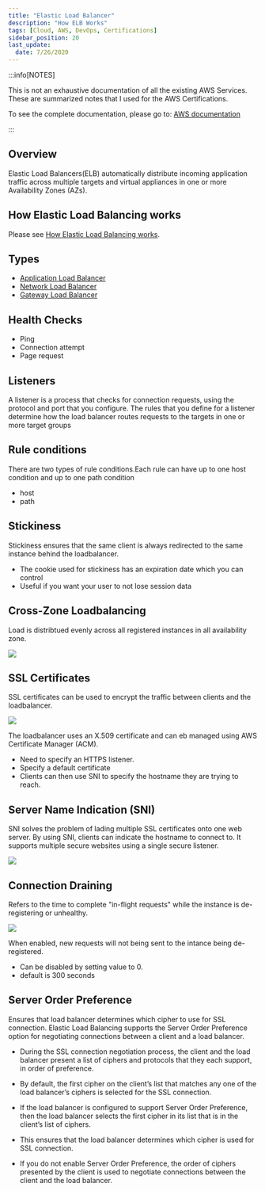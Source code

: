 ```yaml
---
title: "Elastic Load Balancer"
description: "How ELB Works"
tags: [Cloud, AWS, DevOps, Certifications]
sidebar_position: 20
last_update:
  date: 7/26/2020
---
```



:::info[NOTES]

This is not an exhaustive documentation of all the existing AWS Services. These are summarized notes that I used for the AWS Certifications.

To see the complete documentation, please go to: [AWS documentation](https://docs.aws.amazon.com/)

:::




## Overview

Elastic Load Balancers(ELB) automatically distribute incoming application traffic across multiple targets and virtual appliances in one or more Availability Zones (AZs).

## How Elastic Load Balancing works

Please see [How Elastic Load Balancing works](https://docs.aws.amazon.com/elasticloadbalancing/latest/userguide/how-elastic-load-balancing-works.html).

## Types

- [Application Load Balancer](https://aws.amazon.com/elasticloadbalancing/application-load-balancer/?nc=sn&loc=2&dn=2)
- [Network Load Balancer](https://aws.amazon.com/elasticloadbalancing/network-load-balancer/?nc=sn&loc=2&dn=3)
- [Gateway Load Balancer](https://aws.amazon.com/elasticloadbalancing/gateway-load-balancer/#Features)

## Health Checks

- Ping 
- Connection attempt 
- Page request 

## Listeners

A listener is a process that checks for connection requests, using the protocol and port that you configure. The rules that you define for a listener determine how the load balancer routes requests to the targets in one or more target groups

## Rule conditions

There are two types of rule conditions.Each rule can have up to one host condition and up to one path condition
- host 
- path

## Stickiness 

Stickiness ensures that the same client is always redirected to the same instance behind the loadbalancer. 

- The cookie used for stickiness has an expiration date which you can control 
- Useful if you want your user to not lose session data 

## Cross-Zone Loadbalancing 

Load is distribtued evenly across all registered instances in all availability zone. 

<div class="img-center"> 

![](/img/docs/aws-cross-zone-lb.png)

</div>


## SSL Certificates 

SSL certificates can be used to encrypt the traffic between clients and the loadbalancer. 


<div class="img-center"> 

![](/img/docs/aws-els-sslcerts.png)

</div>

The loadbalancer uses an X.509 certificate and can eb managed using AWS Certificate Manager (ACM).

- Need to specify an HTTPS listener.
- Specify a default certificate 
- Clients can then use SNI to specify the hostname they are trying to reach.  

## Server Name Indication (SNI)

SNI solves the problem of lading multiple SSL certificates onto one web server. By using SNI, clients can indicate the hostname to connect to. It supports multiple secure websites using a single secure listener.

<div class="img-center"> 

![](/img/docs/sni-2024.png)

</div>

## Connection Draining 

Refers to the time to complete "in-flight requests" while the instance is de-registering or unhealthy. 
<div class="img-center"> 

![](/img/docs/aws-elb-connection-draining.png)

</div>

When enabled, new requests will  not being sent to the intance being de-registered.

- Can be disabled by setting value to 0.
- default is 300 seconds 

## Server Order Preference

Ensures that load balancer determines which cipher to use for SSL connection. Elastic Load Balancing supports the Server Order Preference option for negotiating connections between a client and a load balancer.

- During the SSL connection negotiation process, the client and the load balancer present a list of ciphers and protocols that they each support, in order of preference.

- By default, the first cipher on the client’s list that matches any one of the load balancer’s ciphers is selected for the SSL connection. 

- If the load balancer is configured to support Server Order Preference, then the load balancer selects the first cipher in its list that is in the client’s list of ciphers.

- This ensures that the load balancer determines which cipher is used for SSL connection. 

- If you do not enable Server Order Preference, the order of ciphers presented by the client is used to negotiate connections between the client and the load balancer.


  

